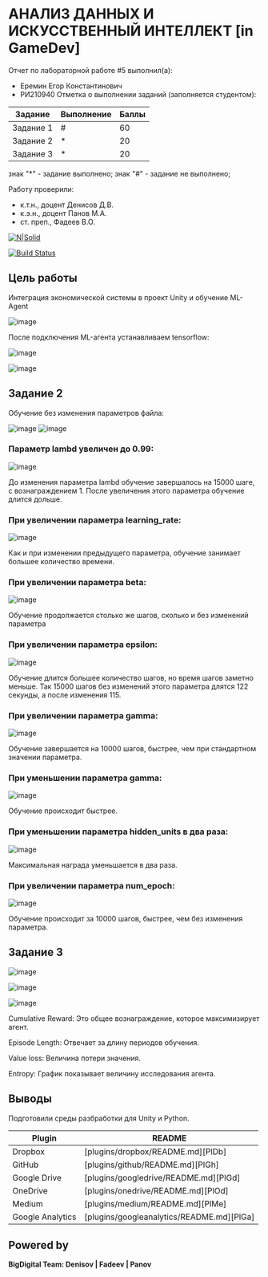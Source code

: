 # АНАЛИЗ ДАННЫХ И ИСКУССТВЕННЫЙ ИНТЕЛЛЕКТ [in GameDev]
Отчет по лабораторной работе #5 выполнил(а):
- Еремин Егор Константинович
- РИ210940
Отметка о выполнении заданий (заполняется студентом):

| Задание | Выполнение | Баллы |
| ------ | ------ | ------ |
| Задание 1 | # | 60 |
| Задание 2 | * | 20 |
| Задание 3 | * | 20 |

знак "*" - задание выполнено; знак "#" - задание не выполнено;

Работу проверили:
- к.т.н., доцент Денисов Д.В.
- к.э.н., доцент Панов М.А.
- ст. преп., Фадеев В.О.

[![N|Solid](https://cldup.com/dTxpPi9lDf.thumb.png)](https://nodesource.com/products/nsolid)

[![Build Status](https://travis-ci.org/joemccann/dillinger.svg?branch=master)](https://travis-ci.org/joemccann/dillinger)

## Цель работы

Интеграция экономической системы в проект Unity и обучение ML-Agent



![image](https://user-images.githubusercontent.com/102966721/205356818-18121c2f-6249-4673-b9b7-fdd804f704c0.png)


После подключения ML-агента устанавливаем tensorflow:

![image](https://user-images.githubusercontent.com/102966721/205350811-a5494507-c69a-412c-9f3d-0e6bb6df9677.png)

![image](https://user-images.githubusercontent.com/102966721/205351198-843999a5-6026-49a5-840f-33597720d44d.png)



## Задание 2

Обучение без изменения параметров файла:

![image](https://user-images.githubusercontent.com/102966721/205351714-8ddc0cb0-2bac-45d9-8fd0-5506215706cb.png)
![image](https://user-images.githubusercontent.com/102966721/205351760-786f94bf-ab06-4f67-b87b-8f1f4190891b.png)

### Параметр lambd увеличен до 0.99:

![image](https://user-images.githubusercontent.com/102966721/205351904-786a2b2a-71d7-4b3a-baa4-7c398f5eee6b.png)

До изменения параметра lambd обучение завершалось на 15000 шаге, с вознаграждением 1. После увеличения этого параметра обучение длится дольше.

### При увеличении параметра learning_rate:

![image](https://user-images.githubusercontent.com/102966721/205352082-9b5bcdd4-6f4b-4d0d-bdba-3ec79b2217c7.png)

Как и при изменении предыдущего параметра, обучение занимает большее количество времени.

### При увеличении параметра beta:

![image](https://user-images.githubusercontent.com/102966721/205352168-dfedfcb7-5742-4961-9177-6cfa8d497693.png)

Обучение продолжается столько же шагов, сколько и без изменений параметра 

### При увеличении параметра epsilon:

![image](https://user-images.githubusercontent.com/102966721/205352240-506d470d-301b-48d0-ab54-db7b247e742c.png)

Обучение длится большее количество шагов, но время шагов заметно меньше. Так 15000 шагов без изменений этого параметра длятся 122 секунды, а после изменения 115.

### При увеличении параметра gamma:

![image](https://user-images.githubusercontent.com/102966721/205352298-934dfbbe-4329-42a6-8092-5869016da449.png)

Обучение завершается на 10000 шагов, быстрее, чем при стандартном значении параметра.

### При уменьшении параметра gamma:

![image](https://user-images.githubusercontent.com/102966721/205352391-69ec2c4d-6792-4de1-8899-3e8b2ed69058.png)

Обучение происходит быстрее.

### При уменьшении параметра hidden_units в два раза:

![image](https://user-images.githubusercontent.com/102966721/205352484-7ed63727-74e7-4efb-a0a7-73e35dcf55d6.png)

Максимальная награда уменьшается в два раза.

### При увеличении параметра num_epoch:

![image](https://user-images.githubusercontent.com/102966721/205352577-8246ab00-e56a-44ff-9267-573731695148.png)

Обучение происходит за 10000 шагов, быстрее, чем без изменения параметра.



## Задание 3

![image](https://user-images.githubusercontent.com/102966721/205356172-1d93f688-1d69-4422-92c0-c0d7cba96d9a.png)


![image](https://user-images.githubusercontent.com/102966721/205355248-f6453d36-d8c8-4ea9-b7bf-a5e4840a2289.png)

![image](https://user-images.githubusercontent.com/102966721/205356220-a2e11542-b4a0-4a63-aaee-8b3013972ed9.png)


Cumulative Reward: Это общее вознаграждение, которое максимизирует агент.

Episode Length: Отвечает за длину периодов обучения.

Value loss: Величина потери значения.

Entropy: График показывает величину исследования агента.

## Выводы

Подготовили среды разбработки для Unity и Python.

| Plugin | README |
| ------ | ------ |
| Dropbox | [plugins/dropbox/README.md][PlDb] |
| GitHub | [plugins/github/README.md][PlGh] |
| Google Drive | [plugins/googledrive/README.md][PlGd] |
| OneDrive | [plugins/onedrive/README.md][PlOd] |
| Medium | [plugins/medium/README.md][PlMe] |
| Google Analytics | [plugins/googleanalytics/README.md][PlGa] |

## Powered by

**BigDigital Team: Denisov | Fadeev | Panov**
